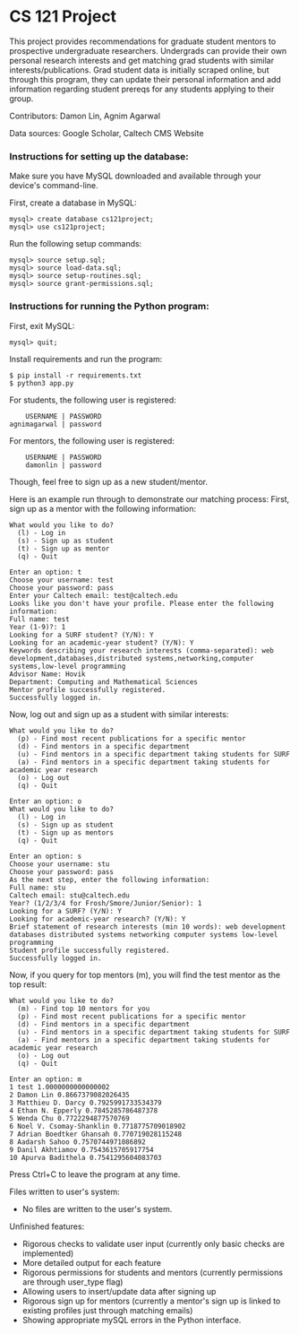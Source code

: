 # CS 121 Project

This project provides recommendations for graduate student mentors to 
prospective undergraduate researchers. Undergrads can provide their own
personal research interests and get matching grad students with similar
interests/publications. Grad student data is initially scraped online, but
through this program, they can update their personal information and add 
information regarding student prereqs for any students applying to their
group.

Contributors: Damon Lin, Agnim Agarwal

Data sources: Google Scholar, Caltech CMS Website

### Instructions for setting up the database:

Make sure you have MySQL downloaded and available through your
device's command-line.

First, create a database in MySQL:

```
mysql> create database cs121project;
mysql> use cs121project;
```

Run the following setup commands:

```
mysql> source setup.sql;
mysql> source load-data.sql;
mysql> source setup-routines.sql;
mysql> source grant-permissions.sql;
```

### Instructions for running the Python program:

First, exit MySQL:

`mysql> quit;`

Install requirements and run the program:

```
$ pip install -r requirements.txt
$ python3 app.py
```

For students, the following user is registered:
```
    USERNAME | PASSWORD
agnimagarwal | password
```

For mentors, the following user is registered:
```
    USERNAME | PASSWORD
    damonlin | password
```
Though, feel free to sign up as a new student/mentor.

Here is an example run through to demonstrate our matching process:
First, sign up as a mentor with the following information:

```
What would you like to do? 
  (l) - Log in
  (s) - Sign up as student
  (t) - Sign up as mentor
  (q) - Quit

Enter an option: t
Choose your username: test
Choose your password: pass
Enter your Caltech email: test@caltech.edu
Looks like you don't have your profile. Please enter the following information: 
Full name: test
Year (1-9)?: 1
Looking for a SURF student? (Y/N): Y
Looking for an academic-year student? (Y/N): Y
Keywords describing your research interests (comma-separated): web development,databases,distributed systems,networking,computer systems,low-level programming
Advisor Name: Hovik
Department: Computing and Mathematical Sciences
Mentor profile successfully registered.
Successfully logged in.
```

Now, log out and sign up as a student with similar interests:
```
What would you like to do? 
  (p) - Find most recent publications for a specific mentor
  (d) - Find mentors in a specific department
  (u) - Find mentors in a specific department taking students for SURF
  (a) - Find mentors in a specific department taking students for academic year research
  (o) - Log out
  (q) - Quit

Enter an option: o
What would you like to do? 
  (l) - Log in
  (s) - Sign up as student
  (t) - Sign up as mentors
  (q) - Quit

Enter an option: s
Choose your username: stu
Choose your password: pass
As the next step, enter the following information: 
Full name: stu
Caltech email: stu@caltech.edu
Year? (1/2/3/4 for Frosh/Smore/Junior/Senior): 1
Looking for a SURF? (Y/N): Y
Looking for academic-year research? (Y/N): Y
Brief statement of research interests (min 10 words): web development databases distributed systems networking computer systems low-level programming
Student profile successfully registered.
Successfully logged in.
```
Now, if you query for top mentors (m), you will find the test mentor as the top result:

```
What would you like to do? 
  (m) - Find top 10 mentors for you
  (p) - Find most recent publications for a specific mentor
  (d) - Find mentors in a specific department
  (u) - Find mentors in a specific department taking students for SURF
  (a) - Find mentors in a specific department taking students for academic year research
  (o) - Log out
  (q) - Quit

Enter an option: m
1 test 1.0000000000000002
2 Damon Lin 0.8667379082026435
3 Matthieu D. Darcy 0.7925991733534379
4 Ethan N. Epperly 0.7845285786487378
5 Wenda Chu 0.7722294877570769
6 Noel V. Csomay-Shanklin 0.7718775709018902
7 Adrian Boedtker Ghansah 0.770719028115248
8 Aadarsh Sahoo 0.7570744971086892
9 Danil Akhtiamov 0.7543615705917754
10 Apurva Badithela 0.7541295604083703
```

Press Ctrl+C to leave the program at any time.

Files written to user's system:
- No files are written to the user's system.

Unfinished features:
- Rigorous checks to validate user input (currently only basic checks are implemented)
- More detailed output for each feature
- Rigorous permissions for students and mentors (currently permissions are through user_type flag)
- Allowing users to insert/update data after signing up
- Rigorous sign up for mentors (currently a mentor's sign up is linked to existing profiles just through matching emails)
- Showing appropriate mySQL errors in the Python interface.
